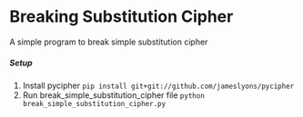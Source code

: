 # Breaking Substitution Cipher

A simple program to break simple substitution cipher

##### Setup
1. Install pycipher `pip install git+git://github.com/jameslyons/pycipher`
2. Run break_simple_substitution_cipher file `python break_simple_substitution_cipher.py`
